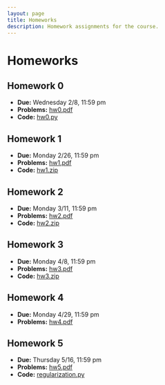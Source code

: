 ```yaml
---
layout: page
title: Homeworks
description: Homework assignments for the course.
---
```


# Homeworks

## Homework 0
- **Due:** Wednesday 2/8, 11:59 pm
- **Problems:** [hw0.pdf](/assets/files/hw0.pdf)
- **Code:** [hw0.py](/assets/files/hw0.py)

## Homework 1
- **Due:** Monday 2/26, 11:59 pm
- **Problems:** [hw1.pdf](/assets/files/hw1.pdf)
- **Code:** [hw1.zip](/assets/files/hw1.zip)

## Homework 2
- **Due:** Monday 3/11, 11:59 pm
- **Problems:** [hw2.pdf](/assets/files/hw2.pdf)
- **Code:** [hw2.zip](/assets/files/hw2.zip)


## Homework 3
- **Due:** Monday 4/8, 11:59 pm
- **Problems:** [hw3.pdf](/assets/files/hw3-s24.pdf)
- **Code:** [hw3.zip](/assets/files/hw3-s24.zip)

## Homework 4
- **Due:** Monday 4/29, 11:59 pm
- **Problems:** [hw4.pdf](/assets/files/hw4.pdf)

## Homework 5
- **Due:** Thursday 5/16, 11:59 pm
- **Problems:** [hw5.pdf](/assets/files/hw5.pdf)
- **Code:** [regularization.py](/assets/files/regularization.py)

<!--
## Homework 6
- **Due:** Thursday 12/7, 11:59 pm
- **Problems:** [hw6.pdf](/assets/files/hw6.pdf)
- **Code:** [hw0.py](/assets/files/regularization.py) -->